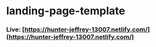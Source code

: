# landing-page-template
### Live: [https://hunter-jeffrey-13007.netlify.com/](https://hunter-jeffrey-13007.netlify.com/)
